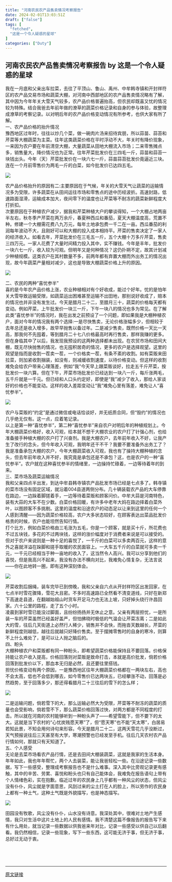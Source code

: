 ```yaml
---
title: "河南农民农产品售卖情况考察报告"
date: 2024-02-01T13:03:51Z
draft: ["false"]
tags: [
  "fetched",
  "这是一个令人疑惑的星球"
]
categories: ["Duty"]
---
```

河南农民农产品售卖情况考察报告 by 这是一个令人疑惑的星球
------
<div><section><span>我在一月底和父亲出车拉菜，去往了平顶山、鲁山、禹州、中牟韩寺镇和开封祥符区的农产品交易市场和蔬菜大棚，对河南中西部地区的农产品售卖情况略有了解，其中因为今年年关大雪天气较多，农产品价格普遍抬高，但农民却既喜又忧的情况较为特殊。结合我爸去年前年做的潦草的蔬菜价格记录和自身的参与体验，故整理成潦草的考察记录。以对明后年的农产品价格变动情况有所参考，也供大家有所了解。</span></section><section><span>一、农产品价格的抬升情况</span></section><section><span>豫西地区过年时，往往以炒几个菜，做一碗肉片汤来招待宾朋，所以蒜苗、蒜苔和芹菜等大棚蔬菜为主菜。往年这类蔬菜价格在平时浮动不大，年关时有降价现象，一来因为农户要在年前清空大棚，大量蔬菜从田地大棚流入市场；二来零售摊点多，销售量大，降价情况也为正常。往年芹菜批发价在三四毛一斤，蒜苗和蒜苔一块钱出头。今年（天）芹菜批发价在一块六七一斤，蒜苗蒜苔批发价竟逼近三块。连在一个月前零售价为两毛一斤的白菜，如今批发价已达四五毛。</span></section><p><img data-imgfileid="100001408" data-ratio="0.5481481481481482" data-s="300,640" data-src="https://mmbiz.qpic.cn/mmbiz_jpg/UF0iaTnc0u77T2icZdrJibNUrZsrqxBjlSdWcto5CVKwDrlxUofCvH41OicuyfSPFwcNia4A4dice59sTmmvKLJ80ficw/640?wx_fmt=jpeg&amp;from=appmsg" data-type="jpeg" data-w="1080" src="https://mmbiz.qpic.cn/mmbiz_jpg/UF0iaTnc0u77T2icZdrJibNUrZsrqxBjlSdWcto5CVKwDrlxUofCvH41OicuyfSPFwcNia4A4dice59sTmmvKLJ80ficw/640?wx_fmt=jpeg&amp;from=appmsg"></p><section><span></span></section><section><span>农产品价格抬升的原因有二:主要原因在于气候，年关的大雪天气让蔬菜的运输情况多为受限，许多蔬菜在从田间运往市场和零售点的途中历经波折。高速封路，低速路面湿滑，运输成本加大，夜间零下的温度也让芹菜等不耐冻的蔬菜新鲜程度大打折扣。</span></section><section><span>次要原因在于种植农户减少，据我和芹菜种植大户的攀谈得知，一个大棚占地两亩半左右，秋冬季产芹菜在两万余斤，春夏种西瓜和番茄，夏天大棚温度高，荒置不种。修建一个大棚需花费八九万元，每年土地承包费一千二在一亩。西瓜番茄的利润每年波动不大，且刚好可以和大棚的投入成本相持平。芹菜的售卖决定了一家人的经济收入。如看去年，芹菜批发价在三毛五一斤，五个大棚十万多斤芹菜，售卖三四万元。一家人花费了大量时间精力投入其中，实不赚钱。今年是丰年，批发价一块六七一斤，收入较为可观。但明年又是何种情况？这仍扑朔不定，故其计划减少种植规模。这类农户在其村数量不多，前两年都有弃置大棚而外出务工的情况出现，故今年蔬菜产量相对减少，这也是导致大棚蔬菜价格上升的原因。</span></section><p><img data-imgfileid="100001409" data-ratio="0.562962962962963" data-s="300,640" data-src="https://mmbiz.qpic.cn/mmbiz_jpg/UF0iaTnc0u77T2icZdrJibNUrZsrqxBjlSdPwPUibvPWAOdvkCGQJ9GHCrx9HdwIPclEudavfouJYoeVYhuzSlAE0Q/640?wx_fmt=jpeg&amp;from=appmsg" data-type="jpeg" data-w="1080" src="https://mmbiz.qpic.cn/mmbiz_jpg/UF0iaTnc0u77T2icZdrJibNUrZsrqxBjlSdPwPUibvPWAOdvkCGQJ9GHCrx9HdwIPclEudavfouJYoeVYhuzSlAE0Q/640?wx_fmt=jpeg&amp;from=appmsg"></p><section><span></span></section><section><span>二、农民的两种“喜忧参半”</span></section><section><span>喜的是今年农产品价格上涨，农业种植相对有个好收成，能过个好年。忧的是怕年关大雪导致运输受限，如蔬菜运出困难甚至运输不出田地，那别说好收成了，赔本的情况也并非没有发生过。今天是腊月二十二，至腊月三十，蔬菜的价格每天都有变动。例如芹菜，上午批发价一块三一斤，下午一块八的情况也多为常见。在了解此类“喜忧参半”的情况时，我在出发之前预设了一个问题，即如果我是大棚种植农户，面对今年的情况我有两个选择:一是尽快售卖，无论价格涨幅多少，但相较于去年总还是收入增多，故早早抛售以备过年。二是减少售卖，既然价格一天比一天高，那我何不先囤着，等到腊月二十七八价格最高时再行售卖，那样我赚的更多。</span></section><section><span>但在身临其中了以后，我发现我预设的这两种选择都未出现。在农贸市场和田间大棚，既无尽快抛售的情况，也无囤积居奇的情况，更多的农户是选择观望。这里的观望是指而是收割一茬卖一茬，一个价格卖一茬，有条不紊的收割。如有菜贩来田拉菜，则加紧收割捆装，如没有，则减缓收割速度，以待价格变动。但这样的收割难免会给农户带来心理落差，例如“我”今天早上跟菜贩谈好，拉走五千斤芹菜，按批发价一块六算。但在下午，芹菜市场批发价已经达到一块八一斤，每斤涨两毛，五千斤就是一千元。但已经和人口头约定好，即使是“我”减少了收入，那给人家谈好的价格也不能变动。这样的收入差距变动让“我”难免心里有落差，难免让人“喜忧参半”。</span></section><p><img data-imgfileid="100001412" data-ratio="0.5527777777777778" data-s="300,640" data-src="https://mmbiz.qpic.cn/mmbiz_jpg/UF0iaTnc0u77T2icZdrJibNUrZsrqxBjlSd1nh1eI4JGoLUNOKn2MZQkmxicKvVCQaDggStlXicwIV8yOmnGvCeGQbw/640?wx_fmt=jpeg&amp;from=appmsg" data-type="jpeg" data-w="1080" src="https://mmbiz.qpic.cn/mmbiz_jpg/UF0iaTnc0u77T2icZdrJibNUrZsrqxBjlSd1nh1eI4JGoLUNOKn2MZQkmxicKvVCQaDggStlXicwIV8yOmnGvCeGQbw/640?wx_fmt=jpeg&amp;from=appmsg"></p><section><span></span></section><section><span>农户与菜贩的“约定”是通过微信或电话恰谈好，并无纸质合同，但“毁约”的情况也几乎绝无仅有。这一点，应着笔记录。</span></section><section><span>以上是第一种“喜忧参半”，第二种“喜忧参半”来自农户对明后年的种植规划上。今年大棚蔬菜价格好，收入可观，给本就不想干大棚农业的农户打了针强心剂，也给准备接手种植大棚的农户打了兴奋剂。我是大棚农户，去年前年收入不好，让我产生了改行的念头，但今年收入可观，我明年还干不干？我要不要准备外出务工了？我是准备承包大棚的农户，今年大棚蔬菜收入可观，我也有了操持大棚种植的念头，但去年前年收入并不好，我究竟是承包还是不承包？这，也是农户的一种“喜忧参半”。农户就在这种喜忧参半的情绪里，一边操持忙碌着，一边等待着年的到来。</span></section><section><span>三、菜市场及蔬菜运输情况</span></section><section><span>我和父亲四点半出发，到达中牟县韩寺镇农产品批发市场已经是七点多了。韩寺镇的菜市场没有固定区域，就沿着004县道两侧分布。几十辆装载农产品的大车停靠在路边，一边跺着脚搓着手，一边等待着菜贩和顾客问价。中牟大蒜是河南特色，装有大蒜的大车不在少数。白菜价格回暖，有许多中老年大妈在路边择着白菜外叶，以图顾客不多挑剔。这里的温度和沿途农户的动态足以让来到这里的任何一个人感到清醒——因为蔬菜价格较高，农户大多状态较好，在顾客表达出菜品批发价格贵的时候，农户也能坦然告知行情。</span></section><section><span>打个比方，例如白菜价格由三毛涨为五毛，你是一个顾客，就是买十斤，所花费也不过五块钱，多花的不过两块钱，这样的涨价幅度对于消费者来说是可以接受的。但对于农户来说则是一种十足的喜悦了，一千斤的白菜可以多卖两百元，这样的意外之喜就洋溢在跺脚和搓手取暖的农民面容上。一大车五千斤的白菜就可多卖一千元，一千元已经相当于种一亩地的收入了，这当然令人高兴。我可以分享到他们的喜悦，但是我高兴不起来，我没有办法不横向对比，我难免心情复杂，无法言说——你在此地转一圈，即有这种深刻体会。</span></section><p><img data-imgfileid="100001411" data-ratio="0.5555555555555556" data-s="300,640" data-src="https://mmbiz.qpic.cn/mmbiz_jpg/UF0iaTnc0u77T2icZdrJibNUrZsrqxBjlSddicHXUVWtTaMgWGe0nbIlJ1vphk01ibP0uqZxSZyK5EIOZ7Q4ibfVdBCA/640?wx_fmt=jpeg&amp;from=appmsg" data-type="jpeg" data-w="1080" src="https://mmbiz.qpic.cn/mmbiz_jpg/UF0iaTnc0u77T2icZdrJibNUrZsrqxBjlSddicHXUVWtTaMgWGe0nbIlJ1vphk01ibP0uqZxSZyK5EIOZ7Q4ibfVdBCA/640?wx_fmt=jpeg&amp;from=appmsg"></p><section><span></span></section><section><span>芹菜收割后捆绳，装车完毕已到傍晚，我和父亲自六点从开封祥符区出发回家，在七点半时雪花骤降，雪花大且密。不多时高速路已全然看不清变道线，只好在新郑下高速走县道，在翻越始祖山时货车开足马力也无法上坡，只好掉头绕行许昌回家。六十公里的路程，走了五个小时。</span></section><section><span>凌晨到家时雪已能没过脚面，且纷纷扬扬并无休止之意。父亲有两层担忧，一是所装一车的芹菜虽然已经盖好盖严，但怕拂晓时极低的气温会让芹菜冻蔫；二是如此大的雪，往后几天街道上必然行人稀少，销售并不会快，而拖沓天数越长，芹菜的新鲜程度则越低，越往后就越只好降价售卖。至于摆摊零售时的自身的寒冷，则算不上什么难处了，是可以让人抛之脑后的。</span></section><section><span>四、盼头</span></section><section><span>大棚种植农户和菜贩都有同一种盼头，即希望蔬菜价格能保持且不要回落。价格保持能让农户收入提高，价格回落则对菜贩是致命打击，本就是高价批发，倘若价格回落到批发价以下，那血本无归是必然，且还要往里搭钱。</span></section><section><span>担忧价格变动有两个原因，一是豫西地区往年大棚蔬菜价格都在一两块左右，高也不会太高，低也不会低到哪去，如今零售价已达两块五，已经攀涨不动，回落是必然趋势，至于回落多少，那还得看腊月二十三往后的雪下的怎么样；</span></section><p><img data-imgfileid="100001413" data-ratio="0.5314814814814814" data-s="300,640" data-src="https://mmbiz.qpic.cn/mmbiz_jpg/UF0iaTnc0u77T2icZdrJibNUrZsrqxBjlSddHVRdw7DvohL819bmckna0Wtsib5RZer130wpyb7FIwianTMYW9InzIg/640?wx_fmt=jpeg&amp;from=appmsg" data-type="jpeg" data-w="1080" src="https://mmbiz.qpic.cn/mmbiz_jpg/UF0iaTnc0u77T2icZdrJibNUrZsrqxBjlSddHVRdw7DvohL819bmckna0Wtsib5RZer130wpyb7FIwianTMYW9InzIg/640?wx_fmt=jpeg&amp;from=appmsg"></p><section><span></span></section><section><span>二是运输问题，倘若雪下的大，那么运输必然大为受限，芹菜等不耐冻的蔬菜的质量也会受影响，倘若雪不下，那么蔬菜价格回落过快，对两方都是不同程度的打击。所以就在河南的农村能够听到一种盼头声了——希望雪能下，但不要下的太大。这就是当下农村的“心忧炭贱愿天寒”了，但“愿天寒”也不能“天太寒”，白居易若知此景，不知会用何诗句来形容。今天是腊月二十二，这两天雪花几乎没断过，天气预报说往后三天甚至有大学，寒潮预警也已经发至手机。往后几天农村农产品行情如何，那就只有天知道了。</span></section><section><span>五、个人感受</span></section><section><span>无论是去菜市场看农产品行情，还是去田间大棚装蔬菜，这就是我家的生活本身。年年如此，我也年年帮忙，两个人去装菜，能让我爸轻松一些。在沿途记录一些数据，写下一些感受，整理成考察报告也不是什么难事。深入其中比旁观记录更有感触，其中的辛苦、劳累、喜悦和盼头也只有自己能体会，我难免在报告语句上带有个人情绪色彩，实在抱歉。临近过年的农民身上几乎都有一种风尘的状态，但风尘没有仆仆，风尘就是字面意思，风刮过来的尘土打在人的脸上，所以劳作的农民身上都有一种土气，这种土气既是外貌描写，也是神态描写。</span></section><p><img data-imgfileid="100001414" data-ratio="0.5444444444444444" data-s="300,640" data-src="https://mmbiz.qpic.cn/mmbiz_jpg/UF0iaTnc0u77T2icZdrJibNUrZsrqxBjlSdlUWHKFB6TiaQd1d6zHF4UsicyPzDfS9YA9ZIqxDWCANESCF52UNB2dsw/640?wx_fmt=jpeg&amp;from=appmsg" data-type="jpeg" data-w="1080" src="https://mmbiz.qpic.cn/mmbiz_jpg/UF0iaTnc0u77T2icZdrJibNUrZsrqxBjlSdlUWHKFB6TiaQd1d6zHF4UsicyPzDfS9YA9ZIqxDWCANESCF52UNB2dsw/640?wx_fmt=jpeg&amp;from=appmsg"></p><section><span></span></section><section><span>田园没有牧歌，风尘没有仆仆，山水没有诗意。我深处其中，很难对土地产生感情，我只对生活中这片土地上的人民有感情。我不清楚这篇不像报告的报告写下来有什么用处，就当记录一些数据以供我爸来年对比，记录一些感受以供自己以后翻看。我仍然相信，记录一些现象，写下一些东西，这可能无济于事，但无济于事，总好过无动于衷。</span></section><p><br></p><p><br></p><p><mp-style-type data-value="3"></mp-style-type></p></div>  
<hr>
<a href="https://mp.weixin.qq.com/s/O9VBhLMgJiq1u_N2fmdn_Q",target="_blank" rel="noopener noreferrer">原文链接</a>
